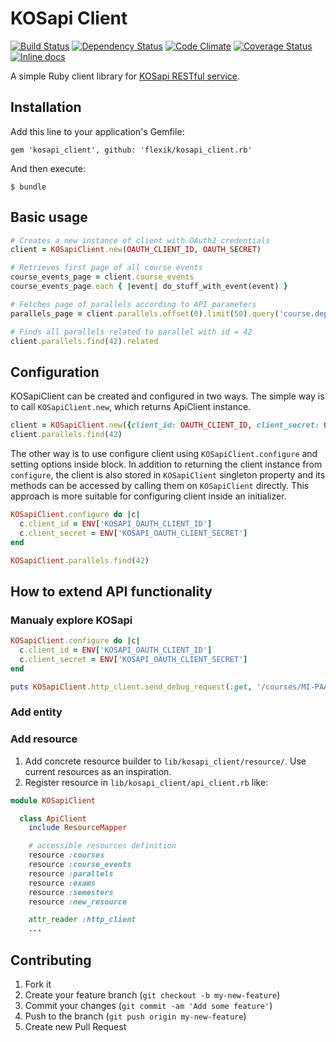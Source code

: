 # KOSapi Client

[![Build Status](http://img.shields.io/travis/cvut/kosapi_client.rb.svg)][travis]
[![Dependency Status](http://img.shields.io/gemnasium/cvut/kosapi_client.rb.svg)][gemnasium]
[![Code Climate](http://img.shields.io/codeclimate/github/cvut/kosapi_client.rb.svg)][codeclimate]
[![Coverage Status](https://img.shields.io/coveralls/cvut/kosapi_client.rb.svg)][coveralls]
[![Inline docs](http://inch-ci.org/github/cvut/kosapi_client.rb.svg)](http://inch-ci.org/github/cvut/kosapi_client.rb)

[travis]: http://travis-ci.org/cvut/kosapi_client.rb
[gemnasium]: https://gemnasium.com/cvut/kosapi_client.rb
[codeclimate]: https://codeclimate.com/github/cvut/kosapi_client.rb
[coveralls]: https://coveralls.io/r/cvut/kosapi_client.rb

A simple Ruby client library for [KOSapi RESTful service](https://kosapi.fit.cvut.cz).

## Installation

Add this line to your application's Gemfile:

    gem 'kosapi_client', github: 'flexik/kosapi_client.rb'

And then execute:

    $ bundle

## Basic usage

```ruby
# Creates a new instance of client with OAuth2 credentials
client = KOSapiClient.new(OAUTH_CLIENT_ID, OAUTH_SECRET)

# Retrieves first page of all course events
course_events_page = client.course_events
course_events_page.each { |event| do_stuff_with_event(event) }

# Fetches page of parallels according to API parameters
parallels_page = client.parallels.offset(0).limit(50).query('course.department' => '18*')

# Finds all parallels related to parallel with id = 42
client.parallels.find(42).related
```

## Configuration

KOSapiClient can be created and configured in two ways.
The simple way is to call `KOSapiClient.new`, which returns ApiClient instance.

```ruby
client = KOSapiClient.new({client_id: OAUTH_CLIENT_ID, client_secret: OAUTH_SECRET})
client.parallels.find(42)
```
    
The other way is to use configure client using `KOSapiClient.configure` and setting options inside block.
In addition to returning the client instance from `configure`, the client is also stored in `KOSapiClient` singleton property and its methods can be accessed by calling them on `KOSapiClient` directly.
This approach is more suitable for configuring client inside an initializer. 
 
```ruby
KOSapiClient.configure do |c|
  c.client_id = ENV['KOSAPI_OAUTH_CLIENT_ID']
  c.client_secret = ENV['KOSAPI_OAUTH_CLIENT_SECRET']
end

KOSapiClient.parallels.find(42)
```

## How to extend API functionality

### Manualy explore KOSapi

```ruby
KOSapiClient.configure do |c|
  c.client_id = ENV['KOSAPI_OAUTH_CLIENT_ID']
  c.client_secret = ENV['KOSAPI_OAUTH_CLIENT_SECRET']
end

puts KOSapiClient.http_client.send_debug_request(:get, '/courses/MI-PAA/instances/B141').to_yaml
```

### Add entity

### Add resource

1. Add concrete resource builder to `lib/kosapi_client/resource/`. Use current resources as an inspiration.
2. Register resource in `lib/kosapi_client/api_client.rb` like:

```ruby
module KOSapiClient

  class ApiClient
    include ResourceMapper

    # accessible resources definition
    resource :courses
    resource :course_events
    resource :parallels
    resource :exams
    resource :semesters
    resource :new_resource

    attr_reader :http_client
	...
```

## Contributing

1. Fork it
2. Create your feature branch (`git checkout -b my-new-feature`)
3. Commit your changes (`git commit -am 'Add some feature'`)
4. Push to the branch (`git push origin my-new-feature`)
5. Create new Pull Request
